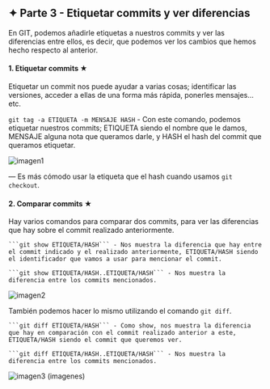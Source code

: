 ## ✦ Parte 3 - Etiquetar commits y ver diferencias
En GIT, podemos añadirle etiquetas a nuestros commits y ver las diferencias entre ellos, es decir, que podemos ver los cambios que hemos hecho respecto al anterior.

#### 1. Etiquetar commits ★
Etiquetar un commit nos puede ayudar a varias cosas; identificar las versiones, acceder a ellas de una forma más rápida, ponerles mensajes... etc.

```git tag -a ETIQUETA -m MENSAJE HASH``` - Con este comando, podemos etiquetar nuestros commits; ETIQUETA siendo el nombre que le damos, MENSAJE alguna nota que queramos darle, y HASH el hash del commit que queramos etiquetar. 

![imagen1](https://github.com/divinegarden/pruebas-teresa/blob/master/apuntes/imagenesProyecto/p3/1.png)

― Es más cómodo usar la etiqueta que el hash cuando usamos `git checkout`.

#### 2. Comparar commits ★
Hay varios comandos para comparar dos commits, para ver las diferencias que hay sobre el commit realizado anteriormente.

	```git show ETIQUETA/HASH``` - Nos muestra la diferencia que hay entre el commit indicado y el realizado anteriormente, ETIQUETA/HASH siendo el identificador que vamos a usar para mencionar el commit.

	```git show ETIQUETA/HASH..ETIQUETA/HASH``` - Nos muestra la diferencia entre los commits mencionados.

![imagen2](https://github.com/divinegarden/pruebas-teresa/blob/master/apuntes/imagenesProyecto/p3/2.png)

También podemos hacer lo mismo utilizando el comando `git diff`.

	```git diff ETIQUETA/HASH``` - Como show, nos muestra la diferencia que hay en comparación con el commit realizado anterior a este, ETIQUETA/HASH siendo el commit que queremos ver.

	```git diff ETIQUETA/HASH..ETIQUETA/HASH``` - Nos muestra la diferencia entre los commits mencionados.

![imagen3](https://github.com/divinegarden/pruebas-teresa/blob/master/apuntes/imagenesProyecto/p3/3.png)
(imagenes)

